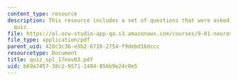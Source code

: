 ```yaml
---
content_type: resource
description: This resource includes a set of questions that were asked during end-of-class
  quiz.
file: https://ol-ocw-studio-app-qa.s3.amazonaws.com/courses/9-01-neuroscience-and-behavior-fall-2003/b69a745738c295711484856b9e24c0e5_quiz_spl_17nov03.pdf
file_type: application/pdf
parent_uid: 428c3c36-e5b2-6710-2754-f9debd16dccc
resourcetype: Document
title: quiz_spl_17nov03.pdf
uid: b69a7457-38c2-9571-1484-856b9e24c0e5
---
```

